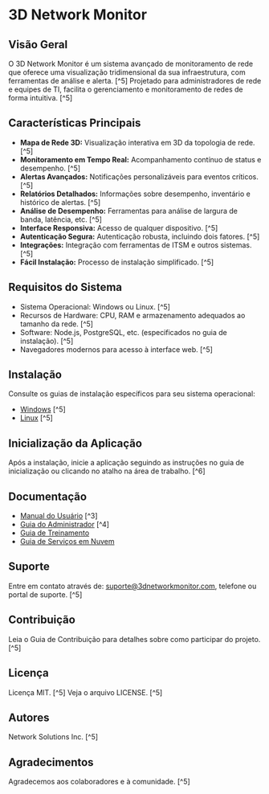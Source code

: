 # 3D Network Monitor

## Visão Geral

O 3D Network Monitor é um sistema avançado de monitoramento de rede que oferece uma visualização tridimensional da sua infraestrutura, com ferramentas de análise e alerta.  [^5]  Projetado para administradores de rede e equipes de TI, facilita o gerenciamento e monitoramento de redes de forma intuitiva. [^5]

## Características Principais

- **Mapa de Rede 3D:** Visualização interativa em 3D da topologia de rede. [^5]
- **Monitoramento em Tempo Real:** Acompanhamento contínuo de status e desempenho. [^5]
- **Alertas Avançados:** Notificações personalizáveis para eventos críticos. [^5]
- **Relatórios Detalhados:** Informações sobre desempenho, inventário e histórico de alertas. [^5]
- **Análise de Desempenho:** Ferramentas para análise de largura de banda, latência, etc. [^5]
- **Interface Responsiva:** Acesso de qualquer dispositivo. [^5]
- **Autenticação Segura:** Autenticação robusta, incluindo dois fatores. [^5]
- **Integrações:** Integração com ferramentas de ITSM e outros sistemas. [^5]
- **Fácil Instalação:** Processo de instalação simplificado. [^5]

## Requisitos do Sistema

- Sistema Operacional: Windows ou Linux. [^5]
- Recursos de Hardware: CPU, RAM e armazenamento adequados ao tamanho da rede. [^5]
- Software: Node.js, PostgreSQL, etc. (especificados no guia de instalação). [^5]
- Navegadores modernos para acesso à interface web. [^5]

## Instalação

Consulte os guias de instalação específicos para seu sistema operacional:

- [Windows](docs/installation-guide-windows.md) [^5]
- [Linux](docs/installation-guide-linux.md) [^5]

## Inicialização da Aplicação

Após a instalação, inicie a aplicação seguindo as instruções no guia de inicialização ou clicando no atalho na área de trabalho. [^6]

## Documentação

- [Manual do Usuário](docs/user-guide.md) [^3]
- [Guia do Administrador](docs/admin-guide.md) [^4]
- [Guia de Treinamento](docs/general-training-guide.md)
- [Guia de Serviços em Nuvem](docs/cloud-services-guide.md)

## Suporte

Entre em contato através de: suporte@3dnetworkmonitor.com, telefone ou portal de suporte. [^5]

## Contribuição

Leia o Guia de Contribuição para detalhes sobre como participar do projeto. [^5]

## Licença

Licença MIT.  [^5] Veja o arquivo LICENSE. [^5]

## Autores

Network Solutions Inc. [^5]

## Agradecimentos

Agradecemos aos colaboradores e à comunidade. [^5]


